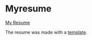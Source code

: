 # Myresume



 [My Resume](https://floorjulessegers.github.io/Myresume/)

The resume was made with a [template](https://colorlib.com/wp/template/jackson/). 
